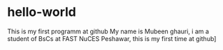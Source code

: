 # hello-world
This is my first programm at github
My name is Mubeen ghauri, i am a student of BsCs at FAST NuCES Peshawar, this is my first time at github]
